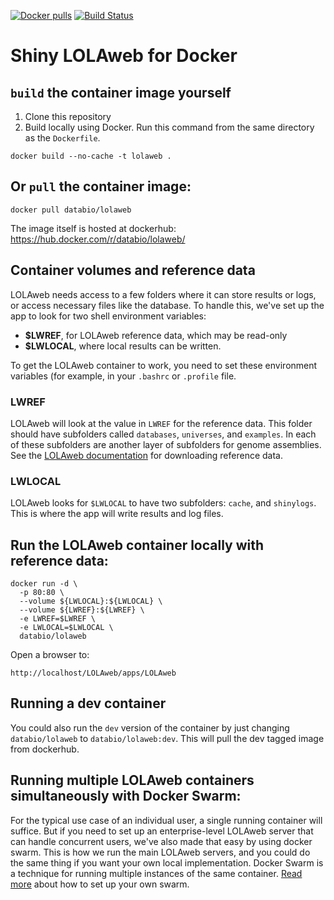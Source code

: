 [![Docker pulls](https://img.shields.io/docker/pulls/databio/lolaweb.svg)](https://hub.docker.com/r/databio/lolaweb/) [![Build Status](https://travis-ci.org/databio/LOLAweb.svg?branch=master)](https://travis-ci.org/databio/LOLAweb)

# Shiny LOLAweb for Docker

## `build` the container image yourself

1. Clone this repository
2. Build locally using Docker. Run this command from the same directory as the `Dockerfile`.

```docker build --no-cache -t lolaweb .```


## Or `pull` the container image:

```docker pull databio/lolaweb```

The image itself is hosted at dockerhub: https://hub.docker.com/r/databio/lolaweb/


## Container volumes and reference data

LOLAweb needs access to a few folders where it can store results or logs, or access necessary files like the database. To handle this, we've set up the app to look for two shell environment variables:

* **$LWREF**, for LOLAweb reference data, which may be read-only
* **$LWLOCAL**, where local results can be written.

To get the LOLAweb container to work, you need to set these environment variables (for example, in your `.bashrc` or `.profile` file.

### LWREF

LOLAweb will look at the value in `LWREF` for the reference data. This folder should have subfolders called `databases`, `universes`, and `examples`. In each of these subfolders are another layer of subfolders for genome assemblies. See the [LOLAweb documentation](https://github.com/databio/LOLAweb/tree/master/apps/LOLAweb) for downloading reference data.
 
### LWLOCAL

LOLAweb looks for `$LWLOCAL` to have two subfolders: `cache`, and `shinylogs`. This is where the app will write results and log files.

## Run the LOLAweb container locally with reference data:

    docker run -d \
      -p 80:80 \
      --volume ${LWLOCAL}:${LWLOCAL} \
      --volume ${LWREF}:${LWREF} \
      -e LWREF=$LWREF \
      -e LWLOCAL=$LWLOCAL \
      databio/lolaweb

Open a browser to:
```
http://localhost/LOLAweb/apps/LOLAweb
```

## Running a dev container

You could also run the `dev` version of the container by just changing `databio/lolaweb` to `databio/lolaweb:dev`. This will pull the dev tagged image from dockerhub.


## Running multiple LOLAweb containers simultaneously with Docker Swarm:

For the typical use case of an individual user, a single running container will suffice. But if you need to set up an enterprise-level LOLAweb server that can handle concurrent users, we've also made that easy by using docker swarm. This is how we run the main LOLAweb servers, and you could do the same thing if you want your own local implementation. Docker Swarm is a technique for running multiple instances of the same container. [Read more](swarm/README.md) about how to set up your own swarm.
